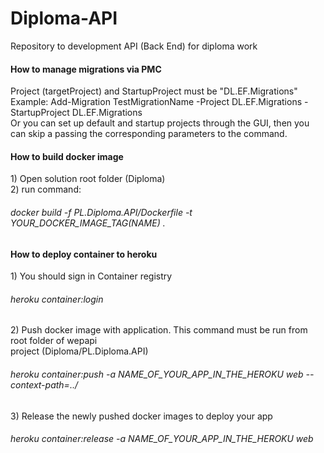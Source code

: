 # Diploma-API
Repository to development API (Back End) for diploma work

<h4>How to manage migrations via PMC </h4>
Project (targetProject) and StartupProject must be "DL.EF.Migrations" <br>
Example: Add-Migration TestMigrationName -Project DL.EF.Migrations -StartupProject DL.EF.Migrations <br>
Or you can set up default and startup projects through the GUI, then you can skip a passing 
the corresponding parameters to the command.

<h4> How to build docker image </h4>
1) Open solution root folder (Diploma) <br>
2) run command: <br>
	<h6>docker build -f PL.Diploma.API/Dockerfile -t YOUR_DOCKER_IMAGE_TAG(NAME) .</h6>

<h4> How to deploy container to heroku </h4>
1) You should sign in Container registry
	<h6>heroku container:login</h6>
2) Push docker image with application. This command must be run from root folder of wepapi <br>
   project (Diploma/PL.Diploma.API)<br>
	<h6>heroku container:push -a NAME_OF_YOUR_APP_IN_THE_HEROKU web --context-path=../</h6>
3) Release the newly pushed docker images to deploy your app
	<h6>heroku container:release -a NAME_OF_YOUR_APP_IN_THE_HEROKU web</h6>